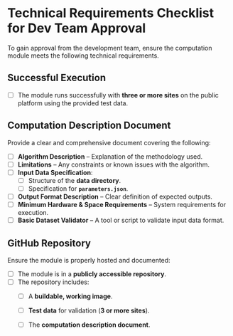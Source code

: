 # Technical Requirements Checklist for Dev Team Approval  

To gain approval from the development team, ensure the computation module meets the following technical requirements.  

## **Successful Execution**  
- [ ] The module runs successfully with **three or more sites** on the public platform using the provided test data.

## **Computation Description Document**  
Provide a clear and comprehensive document covering the following:  
- [ ] **Algorithm Description** – Explanation of the methodology used.  
- [ ] **Limitations** – Any constraints or known issues with the algorithm.  
- [ ] **Input Data Specification**:  
   - [ ] Structure of the **data directory**.  
   - [ ] Specification for **`parameters.json`**.  
- [ ] **Output Format Description** – Clear definition of expected outputs.  
- [ ] **Minimum Hardware & Space Requirements** – System requirements for execution.  
- [ ] **Basic Dataset Validator** – A tool or script to validate input data format.  

## **GitHub Repository**  
Ensure the module is properly hosted and documented:  
- [ ] The module is in a **publicly accessible repository**.  
- [ ] The repository includes:  
   - [ ] A **buildable, working image**.  
   - [ ] **Test data** for validation (**3 or more sites**).  
   - [ ] The **computation description document**.  

